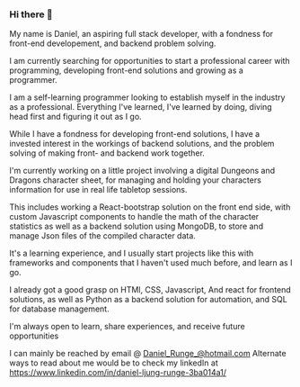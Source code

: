 ### Hi there 👋

My name is Daniel, an aspiring full stack developer, with a fondness for front-end developement, and backend problem solving.

I am currently searching for opportunities to start a professional career with programming, developing front-end solutions and growing as a programmer.

I am a self-learning programmer looking to establish myself in the industry as a professional. 
Everything I've learned, I've learned by doing, diving head first and figuring it out as I go.

While I have a fondness for developing front-end solutions, I have a invested interest in the workings of backend solutions, and the problem solving of making front- and backend work together.

I'm currently working on a little project involving a digital Dungeons and Dragons character sheet, for managing and holding your characters information for use in real life
tabletop sessions. 

This includes working a React-bootstrap solution on the front end side, with custom Javascript components to handle the math of the character statistics
as well as a backend solution using MongoDB, to store and manage Json files of the compiled character data.

It's a learning experience, and I usually start projects like this with frameworks and components that I haven't used much before, and learn as I go.

I already got a good grasp on HTMl, CSS, Javascript, And react for frontend solutions, as well as Python as a backend solution for automation, and SQL for database management.

I'm always open to learn, share experiences, and receive future opportunities

I can mainly be reached by email @ Daniel_Runge_@hotmail.com
Alternate ways to read about me would be to check my linkedIn at
https://www.linkedin.com/in/daniel-ljung-runge-3ba014a1/
<!--
**DanishKodeMonkey/DanishKodeMonkey** is a ✨ _special_ ✨ repository because its `README.md` (this file) appears on your GitHub profile.

Here are some ideas to get you started:

- 🔭 I’m currently working on ...
- 🌱 I’m currently learning ...
- 👯 I’m looking to collaborate on ...
- 🤔 I’m looking for help with ...
- 💬 Ask me about ...
- 📫 How to reach me: ...
- 😄 Pronouns: ...
- ⚡ Fun fact: ...
-->
